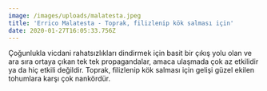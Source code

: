 ```yaml
---
image: /images/uploads/malatesta.jpeg
title: 'Errico Malatesta - Toprak, filizlenip kök salması için'
date: 2020-01-27T16:05:33.756Z
---
```

Çoğunlukla vicdani rahatsızlıkları dindirmek için basit bir çıkış yolu olan ve ara sıra ortaya çıkan tek tek propagandalar, amaca ulaşmada çok az etkilidir ya da hiç etkili değildir. Toprak, filizlenip kök salması için gelişi güzel ekilen tohumlara karşı çok nankördür.
